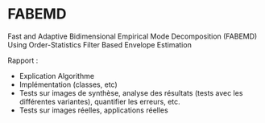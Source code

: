 FABEMD
======

Fast and Adaptive Bidimensional Empirical Mode Decomposition (FABEMD)
Using Order-Statistics Filter Based Envelope Estimation

Rapport :
- Explication Algorithme
- Implémentation (classes, etc)
- Tests sur images de synthèse, analyse des résultats (tests avec les différentes variantes), quantifier les erreurs, etc.
- Tests sur images réelles, applications réelles